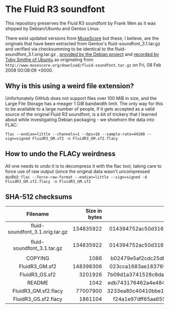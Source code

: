 # The Fluid R3 soundfont
This repository preserves the Fluid R3 soundfont by Frank Wen as it was
shipped by Debian/Ubuntu and Gentoo Linux.

There exist updated versions from [MuseScore](https://musescore.org) but these,
I believe, are the originals that have been extracted from Gentoo's
fluid-soundfont_3.1.tar.gz and verified via checksumming to be identical to the
fluid-soundfont_3.1.orig.tar.gz ,
[provided by the Debian project](https://packages.debian.org/sid/fluid-soundfont-gm)
and [recorded by Toby Smithe of Ubuntu](https://metadata.ftp-master.debian.org/changelogs//main/f/fluid-soundfont/fluid-soundfont_3.1-5.2_copyright)
as originating from `http://www.musescore.org/download/fluid-soundfont.tar.gz` on Fri, 08 Feb 2008 00:08:09 +0000.

## Why is this using a weird file extension?
Unfortunately GitHub does not support files over 100 MiB in size, and the Large
File Storage has a meager 1 GiB bandwidth limit. The only way for this to be
available to a large number of people, if it gets accepted as a valid source
of the original Fluid R3 soundfont, is a bit of trickery that I learned about
while investigating Debian packaging - we shoehorn the data into FLAC:

`flac --endian=little --channels=1 --bps=16 --sample-rate=44100 --sign=signed FluidR3_GM.sf2 -o FluidR3_GM.sf2.flacy`

## How to undo the FLACy weirdness
All one needs to undo it is to decompress it with the flac tool, taking care to
force use of raw output (since the original data wasn't uncompressed audio):
`flac --force-raw-format --endian=little --sign=signed -d FluidR3_GM.sf2.flacy -o FluidR3_GM.sf2`

## SHA-512 checksums
|Filename                       |Size in bytes|SHA-512|Description|
|:-----------------------------:|------------:|:-----:|:---------:|
|fluid-soundfont_3.1.orig.tar.gz|    134835922|014394752ac50d3162c87903d9dd6b38d199ddfab10e2dea3b2a96d02ddcb876a792cc20bc0e83be5ac15eb0c7e261612eedcd792a3f0ff85a7d032a7dd24f29|Original source file from Debian/Ubuntu|
|fluid-soundfont_3.1.tar.gz     |    134835922|014394752ac50d3162c87903d9dd6b38d199ddfab10e2dea3b2a96d02ddcb876a792cc20bc0e83be5ac15eb0c7e261612eedcd792a3f0ff85a7d032a7dd24f29|Gentoo's version obtained from `http://prereleases.musescore.org/soundfont/fluid-soundfont_3.1.tar.gz`|
|COPYING                        |         1086|b02479e5af2cdc25dbf3f5f1057b58b1468ce8218cd76e575252e72c8be7dea1dcee1b60ce60f0516b9cf3c467901631ee80b2df844acddc3c3a0b16df578248|19 feb  2008|
|FluidR3_GM.sf2                 |    148398306|023cca1683ae18376999ae8121fbfbd134f345b6539e32b2eaa91929e23695785798e9983aaa1bb1e2c88587c8d5b172e4a041b505fff3fbd8bd17314cb8c4e3|24 feb  2008|
|FluidR3_GS.sf2                 |      3201926|7b09d1a3741528c8dab77d74ecd424325c4db9e32b9a8a3a1b018f600aee871d0c6e56b3b098ee58312b40809c78d3e85876d42e1f5c7d5f10857ebae5ad6967|24 feb  2008|
|README                         |         1042|edb743176462a4e48456421c40a065d58ba04576b087969304956f49a3045a6812d2b7d5802ffc69ef800406b481268d0d61bbcf49322dc0ba61d77ed7121f5f|20 feb  2008|
|FluidR3_GM.sf2.flacy |    77007900|3233ea80c40410bbe1318c1a08e993821dd9d8ebc4fdd5449e117c61dcb288b2ba28552312537ee8cb941c451d1935eb4d805aa342f5d139d934dfe9a284acb9|flac compressed GM variant|
|FluidR3_GS.sf2.flacy |     1861104|f24a1e97dff65aa6553913c076a8af17ddb484ff4de8dd5ede036fd9f9bee46d37e87809de4a1ab0423eff6dab82a8a02b56ae04dd4577ed78aab58cca866519|flac compressed GS variant|
